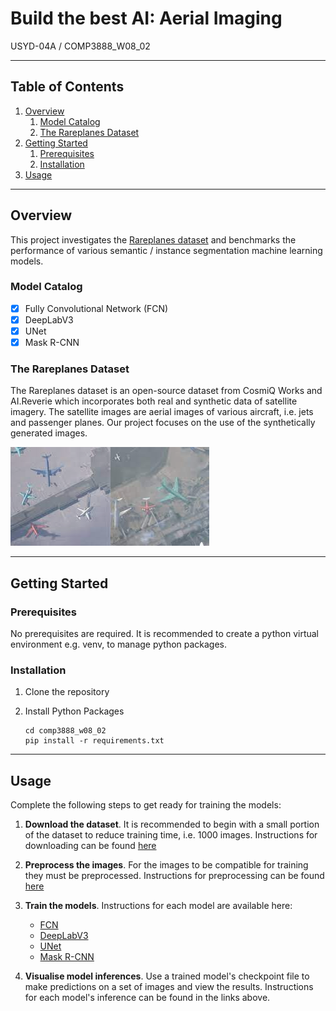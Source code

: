 # Build the best AI: Aerial Imaging
USYD-04A / COMP3888_W08_02

---

## Table of Contents
1. [Overview](./README.md#overview)
      1. [Model Catalog](./README.md#model-catalog)
      2. [The Rareplanes Dataset](./README.md#the-rareplanes-dataset)
2. [Getting Started](./README.md#getting-Started)
      1. [Prerequisites](./README.md#prerequisites)
      2. [Installation](./README.md#installation)
3. [Usage](./README.md#usage)

---

## Overview
This project investigates the [Rareplanes dataset](https://www.cosmiqworks.org/rareplanes/) and benchmarks the
performance of various semantic / instance segmentation machine learning models.

### Model Catalog

   - [x] Fully Convolutional Network (FCN)
   - [x] DeepLabV3
   - [x] UNet
   - [x] Mask R-CNN

### The Rareplanes Dataset
The Rareplanes dataset is an open-source dataset from CosmiQ Works and AI.Reverie which incorporates
both real and synthetic data of satellite imagery. The satellite images are aerial images of various
aircraft, i.e. jets and passenger planes. Our project focuses on the use of the synthetically generated images.

![Image](assets/rareplanes_synthetic.png "Rareplanes synthetic data example")

---

## Getting Started
### Prerequisites
No prerequisites are required.
It is recommended to create a python virtual environment e.g. venv, to manage python packages.
### Installation
1. Clone the repository
2. Install Python Packages


    ```commandline
    cd comp3888_w08_02
    pip install -r requirements.txt
    ```

---
## Usage
Complete the following steps to get ready for training the models:

1. **Download the dataset**. It is recommended to begin with a small portion of the dataset to reduce 
training time, i.e. 1000 images. Instructions for downloading can be found [here](./rareplanes)


2. **Preprocess the images**. For the images to be compatible for training they must be preprocessed. Instructions for
preprocessing can be found [here](./preprocessing)


3. **Train the models**. Instructions for each model are available here:

      * [FCN](./fcn)
      * [DeepLabV3](./DeepLabV3)
      * [UNet](./unet)
      * [Mask R-CNN](./MaskRCNN)


4. **Visualise model inferences**. Use a trained model's checkpoint file to make predictions
on a set of images and view the results. Instructions for each model's inference can be found in the links above.